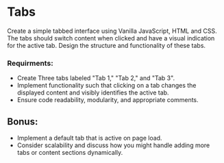 # Tabs

Create a simple tabbed interface using Vanilla JavaScript, HTML and CSS. The tabs should switch content when clicked and have a visual indication for the active tab. Design the structure and functionality of these tabs.

### Requirments:
- Create Three tabs labeled "Tab 1," "Tab 2," and "Tab 3".
- Implement functionality such that clicking on a tab changes the displayed content and visibly identifies the active tab.
- Ensure code readability, modularity, and appropriate comments.

## Bonus:
- Implement a default tab that is active on page load.
- Consider scalability and discuss how you might handle adding more tabs or content sections dynamically.
